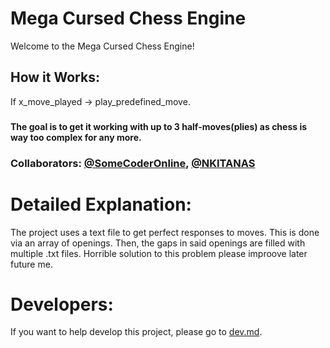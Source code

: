 # Mega Cursed Chess Engine
Welcome to the Mega Cursed Chess Engine!
## How it Works:
If x_move_played -> play_predefined_move.
###
**The goal is to get it working with up to 3 half-moves(plies) as chess is way too complex for any more.**
### Collaborators: [@SomeCoderOnline](github.com/SomeCoderOnline), [@NKITANAS](github.com/NKITANAS)
# Detailed Explanation:
The project uses a text file to get perfect responses to moves. This is done via an array of openings. Then, the gaps in said openings are filled with multiple .txt files. Horrible solution to this problem please improove later future me.
# Developers:
If you want to help develop this project, please go to [dev.md](dev.md).
